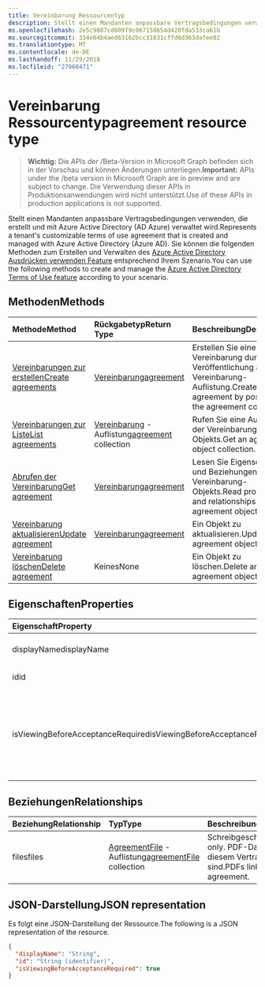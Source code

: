 ```yaml
---
title: Vereinbarung Ressourcentyp
description: Stellt einen Mandanten anpassbare Vertragsbedingungen verwenden, die erstellt und mit Azure Active Directory (AD Azure) verwaltet wird. Sie können die folgenden Methoden zum Erstellen und Verwalten des Azure Active Directory Ausdrücken verwenden Features gemäß Ihrem Szenario.
ms.openlocfilehash: 2e5c9087cd809f9c067150654d420fda533ca61b
ms.sourcegitcommit: 334e84b4aed63162bcc31831cffd6d363dafee02
ms.translationtype: MT
ms.contentlocale: de-DE
ms.lasthandoff: 11/29/2018
ms.locfileid: "27060471"
---
```

# <a name="agreement-resource-type"></a><span data-ttu-id="5b558-104">Vereinbarung Ressourcentyp</span><span class="sxs-lookup"><span data-stu-id="5b558-104">agreement resource type</span></span>

> <span data-ttu-id="5b558-105">**Wichtig:** Die APIs der /Beta-Version in Microsoft Graph befinden sich in der Vorschau und können Änderungen unterliegen.</span><span class="sxs-lookup"><span data-stu-id="5b558-105">**Important:** APIs under the /beta version in Microsoft Graph are in preview and are subject to change.</span></span> <span data-ttu-id="5b558-106">Die Verwendung dieser APIs in Produktionsanwendungen wird nicht unterstützt.</span><span class="sxs-lookup"><span data-stu-id="5b558-106">Use of these APIs in production applications is not supported.</span></span>

<span data-ttu-id="5b558-107">Stellt einen Mandanten anpassbare Vertragsbedingungen verwenden, die erstellt und mit Azure Active Directory (AD Azure) verwaltet wird.</span><span class="sxs-lookup"><span data-stu-id="5b558-107">Represents a tenant's customizable terms of use agreement that is created and managed with Azure Active Directory (Azure AD).</span></span> <span data-ttu-id="5b558-108">Sie können die folgenden Methoden zum Erstellen und Verwalten des [Azure Active Directory Ausdrücken verwenden Feature](https://docs.microsoft.com/en-us/azure/active-directory/active-directory-tou) entsprechend Ihrem Szenario.</span><span class="sxs-lookup"><span data-stu-id="5b558-108">You can use the following methods to create and manage the [Azure Active Directory Terms of Use feature](https://docs.microsoft.com/en-us/azure/active-directory/active-directory-tou) according to your scenario.</span></span>

## <a name="methods"></a><span data-ttu-id="5b558-109">Methoden</span><span class="sxs-lookup"><span data-stu-id="5b558-109">Methods</span></span>

| <span data-ttu-id="5b558-110">Methode</span><span class="sxs-lookup"><span data-stu-id="5b558-110">Method</span></span>       | <span data-ttu-id="5b558-111">Rückgabetyp</span><span class="sxs-lookup"><span data-stu-id="5b558-111">Return Type</span></span> | <span data-ttu-id="5b558-112">Beschreibung</span><span class="sxs-lookup"><span data-stu-id="5b558-112">Description</span></span> |
|:-------------|:------------|:------------|
| [<span data-ttu-id="5b558-113">Vereinbarungen zur erstellen</span><span class="sxs-lookup"><span data-stu-id="5b558-113">Create agreements</span></span>](../api/agreement-post-agreements.md) | [<span data-ttu-id="5b558-114">Vereinbarung</span><span class="sxs-lookup"><span data-stu-id="5b558-114">agreement</span></span>](agreement.md) | <span data-ttu-id="5b558-115">Erstellen Sie eine neue Vereinbarung durch die Veröffentlichung auf der Vereinbarung-Auflistung.</span><span class="sxs-lookup"><span data-stu-id="5b558-115">Create a new agreement by posting to the agreement collection.</span></span> |
| [<span data-ttu-id="5b558-116">Vereinbarungen zur Liste</span><span class="sxs-lookup"><span data-stu-id="5b558-116">List agreements</span></span>](../api/agreement-list.md) | <span data-ttu-id="5b558-117">[Vereinbarung](agreement.md) -Auflistung</span><span class="sxs-lookup"><span data-stu-id="5b558-117">[agreement](agreement.md) collection</span></span> | <span data-ttu-id="5b558-118">Rufen Sie eine Auflistung der Vereinbarung-Objekts.</span><span class="sxs-lookup"><span data-stu-id="5b558-118">Get an agreement object collection.</span></span> |
| [<span data-ttu-id="5b558-119">Abrufen der Vereinbarung</span><span class="sxs-lookup"><span data-stu-id="5b558-119">Get agreement</span></span>](../api/agreement-get.md) | [<span data-ttu-id="5b558-120">Vereinbarung</span><span class="sxs-lookup"><span data-stu-id="5b558-120">agreement</span></span>](agreement.md) | <span data-ttu-id="5b558-121">Lesen Sie Eigenschaften und Beziehungen eines Vereinbarung-Objekts.</span><span class="sxs-lookup"><span data-stu-id="5b558-121">Read properties and relationships of an agreement object.</span></span> |
| [<span data-ttu-id="5b558-122">Vereinbarung aktualisieren</span><span class="sxs-lookup"><span data-stu-id="5b558-122">Update agreement</span></span>](../api/agreement-update.md) | [<span data-ttu-id="5b558-123">Vereinbarung</span><span class="sxs-lookup"><span data-stu-id="5b558-123">agreement</span></span>](agreement.md) | <span data-ttu-id="5b558-124">Ein Objekt zu aktualisieren.</span><span class="sxs-lookup"><span data-stu-id="5b558-124">Update an agreement object.</span></span> |
| [<span data-ttu-id="5b558-125">Vereinbarung löschen</span><span class="sxs-lookup"><span data-stu-id="5b558-125">Delete agreement</span></span>](../api/agreement-delete.md) | <span data-ttu-id="5b558-126">Keines</span><span class="sxs-lookup"><span data-stu-id="5b558-126">None</span></span> | <span data-ttu-id="5b558-127">Ein Objekt zu löschen.</span><span class="sxs-lookup"><span data-stu-id="5b558-127">Delete an agreement object.</span></span> |
<!--
| [Create agreementFile](../api/agreement-post-files.md) | [agreementFile](agreementfile.md) | Create a new agreementFile by posting to the files collection. |
| [List files](../api/agreement-list-files.md) | [agreementFile](agreementfile.md) collection | Get an agreementFile object collection. |
-->

## <a name="properties"></a><span data-ttu-id="5b558-128">Eigenschaften</span><span class="sxs-lookup"><span data-stu-id="5b558-128">Properties</span></span>
| <span data-ttu-id="5b558-129">Eigenschaft</span><span class="sxs-lookup"><span data-stu-id="5b558-129">Property</span></span>     | <span data-ttu-id="5b558-130">Typ</span><span class="sxs-lookup"><span data-stu-id="5b558-130">Type</span></span>        | <span data-ttu-id="5b558-131">Beschreibung</span><span class="sxs-lookup"><span data-stu-id="5b558-131">Description</span></span> |
|:-------------|:------------|:------------|
|<span data-ttu-id="5b558-132">displayName</span><span class="sxs-lookup"><span data-stu-id="5b558-132">displayName</span></span>|<span data-ttu-id="5b558-133">String</span><span class="sxs-lookup"><span data-stu-id="5b558-133">String</span></span>|<span data-ttu-id="5b558-134">Der Anzeigename der Vereinbarung.</span><span class="sxs-lookup"><span data-stu-id="5b558-134">Display name of the agreement.</span></span>|
|<span data-ttu-id="5b558-135">id</span><span class="sxs-lookup"><span data-stu-id="5b558-135">id</span></span>|<span data-ttu-id="5b558-136">String</span><span class="sxs-lookup"><span data-stu-id="5b558-136">String</span></span>| <span data-ttu-id="5b558-137">Schreibgeschützt.</span><span class="sxs-lookup"><span data-stu-id="5b558-137">Read-only.</span></span>|
|<span data-ttu-id="5b558-138">isViewingBeforeAcceptanceRequired</span><span class="sxs-lookup"><span data-stu-id="5b558-138">isViewingBeforeAcceptanceRequired</span></span>|<span data-ttu-id="5b558-139">Boolesch</span><span class="sxs-lookup"><span data-stu-id="5b558-139">Boolean</span></span>|<span data-ttu-id="5b558-140">Gibt an, ob der Benutzer zu erweitern und vor dem akzeptieren die Vereinbarung anzuzeigen.</span><span class="sxs-lookup"><span data-stu-id="5b558-140">Indicates whether the user has to expand and view the agreement before accepting.</span></span>|

## <a name="relationships"></a><span data-ttu-id="5b558-141">Beziehungen</span><span class="sxs-lookup"><span data-stu-id="5b558-141">Relationships</span></span>
| <span data-ttu-id="5b558-142">Beziehung</span><span class="sxs-lookup"><span data-stu-id="5b558-142">Relationship</span></span> | <span data-ttu-id="5b558-143">Typ</span><span class="sxs-lookup"><span data-stu-id="5b558-143">Type</span></span>        | <span data-ttu-id="5b558-144">Beschreibung</span><span class="sxs-lookup"><span data-stu-id="5b558-144">Description</span></span> |
|:-------------|:------------|:------------|
|<span data-ttu-id="5b558-145">files</span><span class="sxs-lookup"><span data-stu-id="5b558-145">files</span></span>|<span data-ttu-id="5b558-146">[AgreementFile](agreementfile.md) -Auflistung</span><span class="sxs-lookup"><span data-stu-id="5b558-146">[agreementFile](agreementfile.md) collection</span></span>|<span data-ttu-id="5b558-147">Schreibgeschützt.</span><span class="sxs-lookup"><span data-stu-id="5b558-147">Read-only.</span></span> <span data-ttu-id="5b558-148">PDF-Dateien mit diesem Vertrag verknüpft sind.</span><span class="sxs-lookup"><span data-stu-id="5b558-148">PDFs linked to this agreement.</span></span>|

## <a name="json-representation"></a><span data-ttu-id="5b558-149">JSON-Darstellung</span><span class="sxs-lookup"><span data-stu-id="5b558-149">JSON representation</span></span>

<span data-ttu-id="5b558-150">Es folgt eine JSON-Darstellung der Ressource.</span><span class="sxs-lookup"><span data-stu-id="5b558-150">The following is a JSON representation of the resource.</span></span>

<!-- {
  "blockType": "resource",
  "optionalProperties": [

  ],
  "@odata.type": "microsoft.graph.agreement"
}-->

```json
{
  "displayName": "String",
  "id": "String (identifier)",
  "isViewingBeforeAcceptanceRequired": true
}

```

<!-- uuid: 8fcb5dbc-d5aa-4681-8e31-b001d5168d79
2015-10-25 14:57:30 UTC -->
<!-- {
  "type": "#page.annotation",
  "description": "agreement resource",
  "keywords": "",
  "section": "documentation",
  "tocPath": ""
}-->
